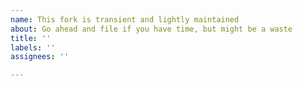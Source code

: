 ```yaml
---
name: This fork is transient and lightly maintained
about: Go ahead and file if you have time, but might be a waste
title: ''
labels: ''
assignees: ''

---
```


<!-- Hello! Thanks for your interest. 

I (@donaldguy) have enabled issues on this fork ~per request, but at this time I am not strongly intending to address issues filed unless they affect me personally (and not even always then).

Other people are welcome to file PRs and I'll do my best to review. That said,

At the time of this writing (early November 2021), the upstream maintainer (@koekeishiya) has an M1 Pro on the way (expected 11/11) and targeting upstream support for Monterey when he can get to it, off the `the-future` branch of their repo:

https://github.com/koekeishiya/yabai/issues/725#issuecomment-949484389
https://github.com/koekeishiya/yabai/issues/923#issuecomment-956198083

This fork may very well go away / be archived once that happens. So if you want to make a durable impact on the yabai project, this is probably not the right target (work here should be seen as ... ~pluperfect backporting)

-->
